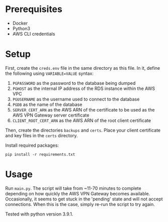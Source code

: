 # Prerequisites
- Docker
- Python3
- AWS CLI credentials

# Setup

First, create the `creds.env` file in the same directory as this file. In it, define the following using
`VARIABLE=VALUE` syntax:

1. `PGPASSWORD` as the password to the database being dumped
2. `PGHOST` as the internal IP address of the RDS instance within the AWS VPC
3. `PGUSERNAME` as the username used to connect to the database
4. `PGDB` as the name of the database
5. `SERVER_CERT_ARN` as the AWS ARN of the certificate to be used as the AWS VPN Gateway server certificate
6. `CLIENT_ROOT_CERT_ARN` as the AWS ARN of the root client certificate

Then, create the directories `backups` and `certs`. Place your client certificate and key files in the `certs` 
directory.

Install required packages:

`pip install -r requirements.txt`

# Usage

Run `main.py`. The script will take from ~11-70 minutes to complete depending on how quickly the AWS VPN Gateway becomes
available. Occasionally, it seems to get stuck in the 'pending' state and will not accept connections. When this is the 
case, simply re-run the script to try again.

Tested with python version 3.9.1.